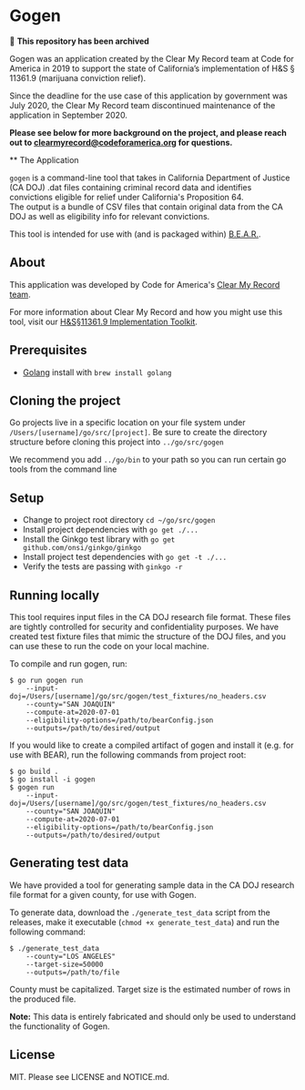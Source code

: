 # Gogen

🚫 **This repository has been archived**

Gogen was an application created by the Clear My Record team at Code for America in 2019 to support the state of California’s implementation of H&S § 11361.9 (marijuana conviction relief).

Since the deadline for the use case of this application by government was July 2020, the Clear My Record team discontinued maintenance of the application in September 2020.

**Please see below for more background on the project, and please reach out to clearmyrecord@codeforamerica.org for questions.**

** The Application

`gogen` is a command-line tool that takes in California Department of Justice (CA DOJ) .dat files containing criminal record data and identifies convictions eligible for relief under California's Proposition 64.  
The output is a bundle of CSV files that contain original data from the CA DOJ as well as eligibility info for relevant convictions.

This tool is intended for use with (and is packaged within) [B.E.A.R.](https://github.com/codeforamerica/bear).

## About

This application was developed by Code for America's [Clear My Record team](https://www.codeforamerica.org/programs/clear-my-record).

For more information about Clear My Record and how you might use this tool, visit our [H&S§11361.9 Implementation Toolkit](https://www.codeforamerica.org/programs/clear-my-record).

## Prerequisites

 - [Golang](https://golang.org/) install with `brew install golang`
 
## Cloning the project

Go projects live in a specific location on your file system under `/Users/[username]/go/src/[project]`.
Be sure to create the directory structure before cloning this project into `../go/src/gogen`

We recommend you add `../go/bin` to your path so you can run certain go tools from the command line 

## Setup

 - Change to project root directory `cd ~/go/src/gogen`
 - Install project dependencies with `go get ./...`
 - Install the Ginkgo test library with `go get github.com/onsi/ginkgo/ginkgo`
 - Install project test dependencies with `go get -t ./...`
 - Verify the tests are passing with `ginkgo -r`
 
## Running locally

This tool requires input files in the CA DOJ research file format. These files are tightly controlled for security and confidentiality purposes. 
We have created test fixture files that mimic the structure of the DOJ files, and you can use these to run the code on your local machine.

To compile and run gogen, run:
```
$ go run gogen run
    --input-doj=/Users/[username]/go/src/gogen/test_fixtures/no_headers.csv
    --county="SAN JOAQUIN"
    --compute-at=2020-07-01
    --eligibility-options=/path/to/bearConfig.json
    --outputs=/path/to/desired/output
```

If you would like to create a compiled artifact of gogen and install it (e.g. for use with BEAR), run the following commands from project root:
```
$ go build .
$ go install -i gogen
$ gogen run 
    --input-doj=/Users/[username]/go/src/gogen/test_fixtures/no_headers.csv
    --county="SAN JOAQUIN"
    --compute-at=2020-07-01
    --eligibility-options=/path/to/bearConfig.json
    --outputs=/path/to/desired/output
```

## Generating test data

We have provided a tool for generating sample data in the CA DOJ research file format for a given county, for use with Gogen.

To generate data, download the `./generate_test_data` script from the releases, make it executable (`chmod +x generate_test_data`) and run the following command:
```
$ ./generate_test_data 
    --county="LOS ANGELES"
    --target-size=50000
    --outputs=/path/to/file
```

County must be capitalized. Target size is the estimated number of rows in the produced file.

**Note:** This data is entirely fabricated and should only be used to understand the functionality of Gogen.
 
## License

MIT. Please see LICENSE and NOTICE.md.
